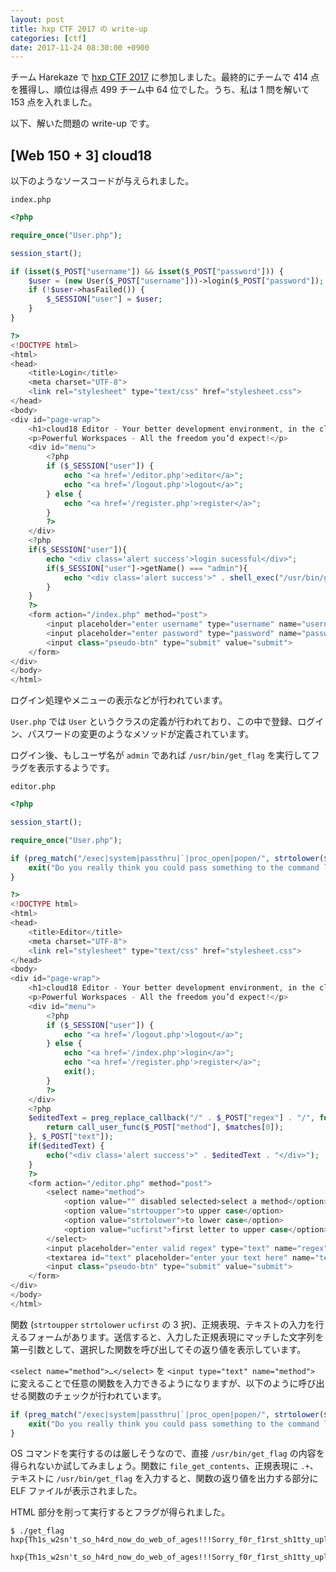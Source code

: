 ```yaml
---
layout: post
title: hxp CTF 2017 の write-up
categories: [ctf]
date: 2017-11-24 08:30:00 +0900
---
```


チーム Harekaze で [hxp CTF 2017](https://ctf.hxp.io) に参加しました。最終的にチームで 414 点を獲得し、順位は得点 499 チーム中 64 位でした。うち、私は 1 問を解いて 153 点を入れました。

以下、解いた問題の write-up です。

## [Web 150 + 3] cloud18

以下のようなソースコードが与えられました。

`index.php`

```php
<?php

require_once("User.php");

session_start();

if (isset($_POST["username"]) && isset($_POST["password"])) {
    $user = (new User($_POST["username"]))->login($_POST["password"]);
    if (!$user->hasFailed()) {
        $_SESSION["user"] = $user;
    }
}

?>
<!DOCTYPE html>
<html>
<head>
    <title>Login</title>
    <meta charset="UTF-8">
    <link rel="stylesheet" type="text/css" href="stylesheet.css">
</head>
<body>
<div id="page-wrap">
    <h1>cloud18 Editor - Your better development environment, in the cloud</h1>
    <p>Powerful Workspaces - All the freedom you’d expect!</p>
    <div id="menu">
        <?php
        if ($_SESSION["user"]) {
            echo "<a href='/editor.php'>editor</a>";
            echo "<a href='/logout.php'>logout</a>";
        } else {
            echo "<a href='/register.php'>register</a>";
        }
        ?>
    </div>
    <?php
    if($_SESSION["user"]){
        echo "<div class='alert success'>login sucessful</div>";
        if($_SESSION["user"]->getName() === "admin"){
            echo "<div class='alert success'>" . shell_exec("/usr/bin/get_flag") . "</div>";
        }
    }
    ?>
    <form action="/index.php" method="post">
        <input placeholder="enter username" type="username" name="username">
        <input placeholder="enter password" type="password" name="password">
        <input class="pseudo-btn" type="submit" value="submit">
    </form>
</div>
</body>
</html>
```

ログイン処理やメニューの表示などが行われています。

`User.php` では `User` というクラスの定義が行われており、この中で登録、ログイン、パスワードの変更のようなメソッドが定義されています。

ログイン後、もしユーザ名が `admin` であれば `/usr/bin/get_flag` を実行してフラグを表示するようです。

`editor.php`

```php
<?php

session_start();

require_once("User.php");

if (preg_match("/exec|system|passthru|`|proc_open|popen/", strtolower($_POST["method"].$_POST["text"])) != 0) {
    exit("Do you really think you could pass something to the command line? Functions like this are often disabled! Maybe have a look at the source?");
}

?>
<!DOCTYPE html>
<html>
<head>
    <title>Editor</title>
    <meta charset="UTF-8">
    <link rel="stylesheet" type="text/css" href="stylesheet.css">
</head>
<body>
<div id="page-wrap">
    <h1>cloud18 Editor - Your better development environment, in the cloud</h1>
    <p>Powerful Workspaces - All the freedom you’d expect!</p>
    <div id="menu">
        <?php
        if ($_SESSION["user"]) {
            echo "<a href='/logout.php'>logout</a>";
        } else {
            echo "<a href='/index.php'>login</a>";
            echo "<a href='/register.php'>register</a>";
            exit();
        }
        ?>
    </div>
    <?php
    $editedText = preg_replace_callback("/" . $_POST["regex"] . "/", function ($matches) {
        return call_user_func($_POST["method"], $matches[0]);
    }, $_POST["text"]);
    if($editedText) {
        echo("<div class='alert success'>" . $editedText . "</div>");
    }
    ?>
    <form action="/editor.php" method="post">
        <select name="method">
            <option value="" disabled selected>select a method</option>
            <option value="strtoupper">to upper case</option>
            <option value="strtolower">to lower case</option>
            <option value="ucfirst">first letter to upper case</option>
        </select>
        <input placeholder="enter valid regex" type="text" name="regex">
        <textarea id="text" placeholder="enter your text here" name="text"></textarea>
        <input class="pseudo-btn" type="submit" value="submit">
    </form>
</div>
</body>
</html>
```

関数 (`strtoupper` `strtolower` `ucfirst` の 3 択)、正規表現、テキストの入力を行えるフォームがあります。送信すると、入力した正規表現にマッチした文字列を第一引数として、選択した関数を呼び出してその返り値を表示しています。

`<select name="method">…</select>` を `<input type="text" name="method">` に変えることで任意の関数を入力できるようになりますが、以下のように呼び出せる関数のチェックが行われています。

```php
if (preg_match("/exec|system|passthru|`|proc_open|popen/", strtolower($_POST["method"].$_POST["text"])) != 0) {
    exit("Do you really think you could pass something to the command line? Functions like this are often disabled! Maybe have a look at the source?");
}
```

OS コマンドを実行するのは厳しそうなので、直接 `/usr/bin/get_flag` の内容を得られないか試してみましょう。関数に `file_get_contents`、正規表現に `.+`、テキストに `/usr/bin/get_flag` を入力すると、関数の返り値を出力する部分に ELF ファイルが表示されました。

HTML 部分を削って実行するとフラグが得られました。

```
$ ./get_flag 
hxp{Th1s_w2sn't_so_h4rd_now_do_web_of_ages!!!Sorry_f0r_f1rst_sh1tty_upload}
```

```
hxp{Th1s_w2sn't_so_h4rd_now_do_web_of_ages!!!Sorry_f0r_f1rst_sh1tty_upload}
```